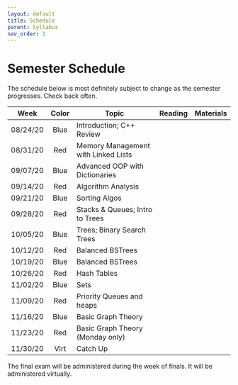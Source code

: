 ```yaml
---
layout: default
title: Schedule
parent: Syllabus
nav_order: 1
---
```


# Semester Schedule

The schedule below is most definitely subject to change as the semester progresses. Check back often. 


|Week      |Color|Topic                                  |Reading            |Materials                          |
|----------|:---:|---------------------------------------|-------------------|-----------------------------------|
|08/24/20  |Blue |Introduction; C++ Review               |   |   | 
|08/31/20  |Red  |Memory Management with Linked Lists    |   |   | 
|09/07/20  |Blue |Advanced OOP with Dictionaries         |   |   | 
|09/14/20  |Red  |Algorithm Analysis                     |   |   |    
|09/21/20  |Blue |Sorting Algos                          |   |   |    
|09/28/20  |Red  |Stacks & Queues; Intro to Trees        |   |   |   
|10/05/20  |Blue |Trees; Binary Search Trees             |   |   |    
|10/12/20  |Red  |Balanced BSTrees                       |   |   |    
|10/19/20  |Blue |Balanced BSTrees                       |   |   |    
|10/26/20  |Red  |Hash Tables                            |   |   |    
|11/02/20  |Blue |Sets                                   |   |   |    
|11/09/20  |Red  |Priority Queues and heaps              |   |   |    
|11/16/20  |Blue |Basic Graph Theory                     |   |   |    
|11/23/20  |Red  |Basic Graph Theory (Monday only)       |   |   |   
|11/30/20  |Virt |Catch Up                               |   |   |    

The final exam will be administered during the week of finals.  It will be administered virtually. 
